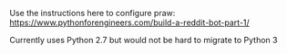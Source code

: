 Use the instructions here to configure praw:
https://www.pythonforengineers.com/build-a-reddit-bot-part-1/

Currently uses Python 2.7 but would not be hard to migrate to Python 3
